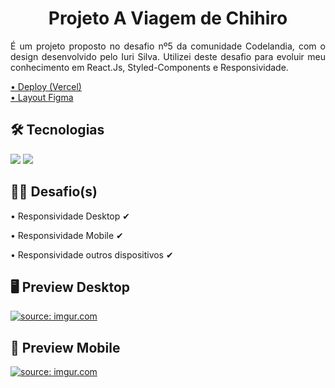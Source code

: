 <h1 align="center">Projeto A Viagem de Chihiro</h1>
<p align="justify">É um projeto proposto no desafio nº5 da comunidade Codelandia, com o design desenvolvido pelo Iuri Silva. Utilizei deste desafio para evoluir meu conhecimento em React.Js, Styled-Components e Responsividade.</p>

<a href="https://projeto-studio-ghibli.vercel.app/">• Deploy (Vercel)</a><br/>
<a href="https://www.figma.com/file/zQlKp4h1TN43IE2nbzbOiQ/Desafios---Codel%C3%A2ndia-(Copy)?node-id=5854%3A2">• Layout Figma</a>

<h2>🛠 Tecnologias</h2>
<img src="https://img.shields.io/badge/React-20232A?style=for-the-badge&logo=react&logoColor=61DAFB"/>
<img src="https://img.shields.io/badge/styled--components-DB7093?style=for-the-badge&logo=styled-components&logoColor=white"/>


<h2>👨‍💻 Desafio(s)</h2>
<p>• Responsividade Desktop ✔</p>
<p>• Responsividade Mobile ✔</p>
<p>• Responsividade outros dispositivos ✔</p>

<h2>🖥 Preview Desktop</h2>
<a href="https://imgur.com/m5qEX9H"><img src="https://i.imgur.com/m5qEX9H.png" title="source: imgur.com" /></a>


<h2>📱 Preview Mobile</h2>
<a href="https://imgur.com/0ScNj0q"><img src="https://i.imgur.com/0ScNj0q.png" title="source: imgur.com" /></a>

